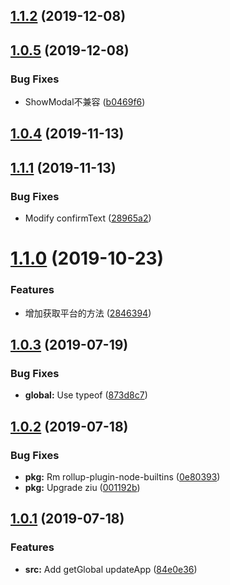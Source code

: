<a name="1.1.2"></a>
## [1.1.2](https://github.com/bugszhou/miniapp-utils/compare/v1.0.5...v1.1.2) (2019-12-08)



<a name="1.0.5"></a>
## [1.0.5](https://github.com/bugszhou/miniapp-utils/compare/v1.0.4...v1.0.5) (2019-12-08)


### Bug Fixes

* ShowModal不兼容 ([b0469f6](https://github.com/bugszhou/miniapp-utils/commit/b0469f6))



<a name="1.0.4"></a>
## [1.0.4](https://github.com/bugszhou/miniapp-utils/compare/v1.1.1...v1.0.4) (2019-11-13)



<a name="1.1.1"></a>
## [1.1.1](https://github.com/bugszhou/miniapp-utils/compare/v1.1.0...v1.1.1) (2019-11-13)


### Bug Fixes

* Modify confirmText ([28965a2](https://github.com/bugszhou/miniapp-utils/commit/28965a2))



<a name="1.1.0"></a>
# [1.1.0](https://github.com/bugszhou/miniapp-utils/compare/v1.0.3...v1.1.0) (2019-10-23)


### Features

* 增加获取平台的方法 ([2846394](https://github.com/bugszhou/miniapp-utils/commit/2846394))



<a name="1.0.3"></a>
## [1.0.3](https://github.com/bugszhou/miniapp-utils/compare/v1.0.2...v1.0.3) (2019-07-19)


### Bug Fixes

* **global:** Use typeof ([873d8c7](https://github.com/bugszhou/miniapp-utils/commit/873d8c7))



<a name="1.0.2"></a>
## [1.0.2](https://github.com/bugszhou/miniapp-utils/compare/v1.0.1...v1.0.2) (2019-07-18)


### Bug Fixes

* **pkg:** Rm rollup-plugin-node-builtins ([0e80393](https://github.com/bugszhou/miniapp-utils/commit/0e80393))
* **pkg:** Upgrade ziu ([001192b](https://github.com/bugszhou/miniapp-utils/commit/001192b))



<a name="1.0.1"></a>
## [1.0.1](https://github.com/bugszhou/miniapp-utils/compare/84e0e36...v1.0.1) (2019-07-18)


### Features

* **src:** Add getGlobal updateApp ([84e0e36](https://github.com/bugszhou/miniapp-utils/commit/84e0e36))



